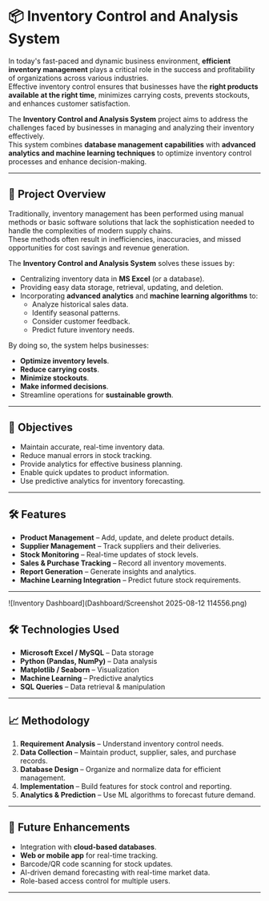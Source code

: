 # 📦 Inventory Control and Analysis System

In today's fast-paced and dynamic business environment, **efficient inventory management** plays a critical role in the success and profitability of organizations across various industries.  
Effective inventory control ensures that businesses have the **right products available at the right time**, minimizes carrying costs, prevents stockouts, and enhances customer satisfaction.  

The **Inventory Control and Analysis System** project aims to address the challenges faced by businesses in managing and analyzing their inventory effectively.  
This system combines **database management capabilities** with **advanced analytics and machine learning techniques** to optimize inventory control processes and enhance decision-making.

---

## 📌 Project Overview
Traditionally, inventory management has been performed using manual methods or basic software solutions that lack the sophistication needed to handle the complexities of modern supply chains.  
These methods often result in inefficiencies, inaccuracies, and missed opportunities for cost savings and revenue generation.

The **Inventory Control and Analysis System** solves these issues by:
- Centralizing inventory data in **MS Excel** (or a database).
- Providing easy data storage, retrieval, updating, and deletion.
- Incorporating **advanced analytics** and **machine learning algorithms** to:
  - Analyze historical sales data.
  - Identify seasonal patterns.
  - Consider customer feedback.
  - Predict future inventory needs.

By doing so, the system helps businesses:
- **Optimize inventory levels**.
- **Reduce carrying costs**.
- **Minimize stockouts**.
- **Make informed decisions**.
- Streamline operations for **sustainable growth**.

---

## 🎯 Objectives
- Maintain accurate, real-time inventory data.
- Reduce manual errors in stock tracking.
- Provide analytics for effective business planning.
- Enable quick updates to product information.
- Use predictive analytics for inventory forecasting.

---

## 🛠️ Features
- **Product Management** – Add, update, and delete product details.
- **Supplier Management** – Track suppliers and their deliveries.
- **Stock Monitoring** – Real-time updates of stock levels.
- **Sales & Purchase Tracking** – Record all inventory movements.
- **Report Generation** – Generate insights and analytics.
- **Machine Learning Integration** – Predict future stock requirements.

---

![Inventory Dashboard](Dashboard/Screenshot 2025-08-12 114556.png)

## 🛠️ Technologies Used
- **Microsoft Excel / MySQL** – Data storage
- **Python (Pandas, NumPy)** – Data analysis
- **Matplotlib / Seaborn** – Visualization
- **Machine Learning** – Predictive analytics
- **SQL Queries** – Data retrieval & manipulation

---

## 📈 Methodology
1. **Requirement Analysis** – Understand inventory control needs.
2. **Data Collection** – Maintain product, supplier, sales, and purchase records.
3. **Database Design** – Organize and normalize data for efficient management.
4. **Implementation** – Build features for stock control and reporting.
5. **Analytics & Prediction** – Use ML algorithms to forecast future demand.

---

## 🚀 Future Enhancements
- Integration with **cloud-based databases**.
- **Web or mobile app** for real-time tracking.
- Barcode/QR code scanning for stock updates.
- AI-driven demand forecasting with real-time market data.
- Role-based access control for multiple users.

---
